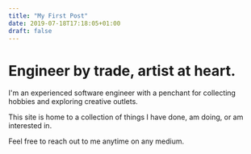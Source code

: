 ```yaml
---
title: "My First Post"
date: 2019-07-18T17:18:05+01:00
draft: false
---
```


# Engineer by trade, artist at heart.

I'm an experienced software engineer with a penchant for collecting hobbies and exploring creative outlets.

This site is home to a collection of things I have done, am doing, or am interested in.

Feel free to reach out to me anytime on any medium.
